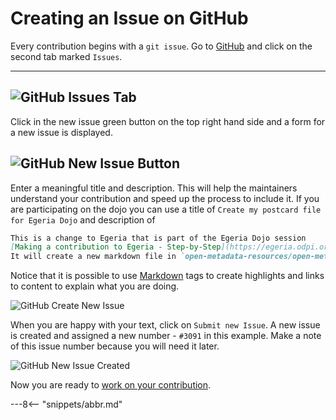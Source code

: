 <!-- SPDX-License-Identifier: CC-BY-4.0 -->
<!-- Copyright Contributors to the ODPi Egeria project 2020. -->

# Creating an Issue on GitHub

Every contribution begins with a `git issue`.
Go to [GitHub](https://github.com/odpi/egeria) and click on the second tab marked `Issues`.

----

![GitHub Issues Tab](../../../developer-resources/tools/git-hub-issues-tab.png#pagewidth)
----

Click in the new issue green button on the top right hand side and a form for a new
issue is displayed.


![GitHub New Issue Button](../../../developer-resources/tools/git-hub-new-issue-button.png#pagewidth)
----

Enter a meaningful title and description.  This will help the maintainers understand your contribution
and speed up the process to include it.
If you are participating on the dojo you can use a title of `Create my postcard file for Egeria Dojo`
and description of
```md
This is a change to Egeria that is part of the Egeria Dojo session
[Making a contribution to Egeria - Step-by-Step](https://egeria.odpi.org/open-metadata-resources/open-metadata-tutorials/egeria-dojo/egeria-dojo-day-2-3-contribution-to-egeria.html).
It will create a new markdown file in `open-metadata-resources/open-metadata-tutorials/egeria-dojo/egeria-dojo-postcards` and link it to the readme.
```
Notice that it is possible to use [Markdown](../../../developer-resources/tools/Markdown.md)
tags to create highlights and links to content to explain what you are doing.

![GitHub Create New Issue](../../../developer-resources/tools/git-hub-create-new-issue.png#pagewidth)

When you are happy with your text, click on `Submit new Issue`.  A new issue is created and
assigned a new number - `#3091` in this example.
Make a note of this issue number because you will need it later.

![GitHub New Issue Created](../../../developer-resources/tools/git-hub-new-issue-created.png#pagewidth)

Now you are ready to [work on your contribution](task-creating-a-fork-and-clone.md).

---8<-- "snippets/abbr.md"